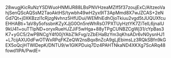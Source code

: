 28wugjKicRuNzYSDWuoHNMlJR88LBsPNVHzeaMZIf5f37zoujExC/AltzeoVahjSenQScAQSsM2TaoAktHS/tywbh49wH2yx9IT3ApMmd8X7wJZCAS+2eNGd7Qt+j0XKBzzl1cRjzgNvhnz5HfUDui/WEMhiEdhOjoTkiuu2vgd5tJUQUXfcuEHHABti+1aV8y5ofssbnKZyXJjG0On5reWhRsO7PXTUyHztYK7ZiTeIL6jnalU9kU41+ouTTIpND+oryxRueHJZJiF5wHga+88yTPgCUNBZCgWj31/cYpBas3K7+yGC5/2wPBNCgY4f00jYAbZ1kFvg/zZbEHaBzYm3qKhsADr6vN0ysnHJ1+L7cijAXU0dFwOTWxRPqFKZeQW2nsBqx8nZcA9gLjEbimsLz3RQkSBfn9kGEX5oQcjHTWlDepK/DNTU9/w1GlKPDuiq7Dz4PAHTNkaND4XKXg7ScARq48fowd1lPA/PwdE=